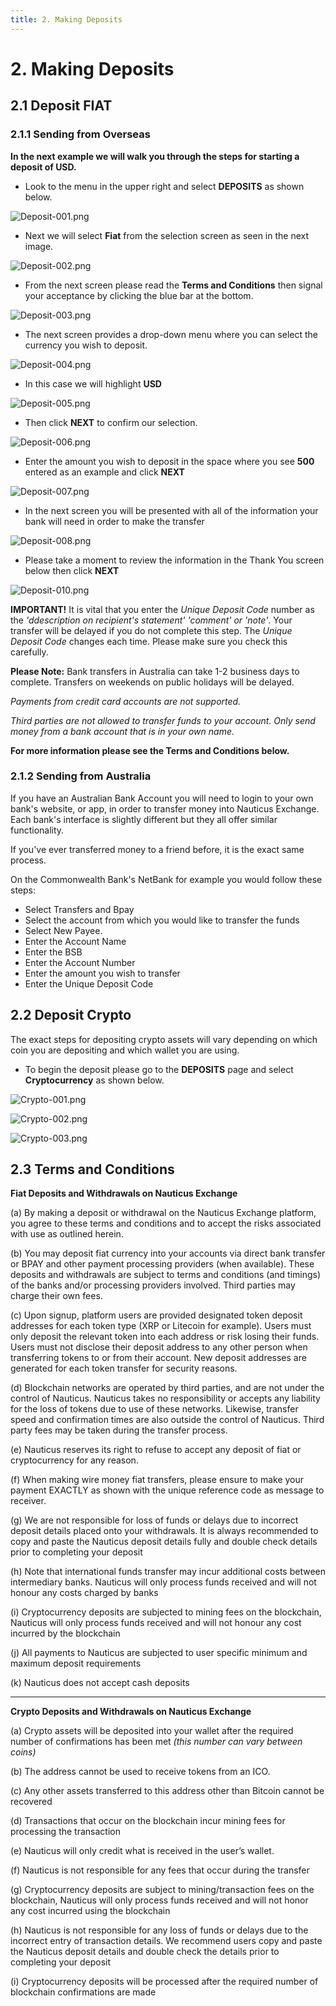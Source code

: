```yaml
---
title: 2. Making Deposits
---
```



# 2. Making Deposits



## 2.1 Deposit FIAT



### 2.1.1 Sending from Overseas

**In the next example we will walk you through the steps for starting a deposit of USD.**



- Look to the menu in the upper right and select  **DEPOSITS**  as shown below.

![Deposit-001.png](/images/Exchange/Deposit/Deposit-001.png)





- Next we will select  **Fiat**  from the selection screen as seen in the next image.

![Deposit-002.png](/images/Exchange/Deposit/Deposit-002.png)





- From the next screen please read the  **Terms and Conditions**  then signal your acceptance by clicking the blue bar at the bottom.

![Deposit-003.png](/images/Exchange/Deposit/Deposit-003.png)





- The next screen provides a drop-down menu where you can select the currency you wish to deposit.

![Deposit-004.png](/images/Exchange/Deposit/Deposit-004.png)





- In this case we will highlight  **USD**

![Deposit-005.png](/images/Exchange/Deposit/Deposit-005.png)





- Then click  **NEXT**  to confirm our selection.

![Deposit-006.png](/images/Exchange/Deposit/Deposit-006.png)





- Enter the amount you wish to deposit in the space where you see  **500**  entered as an example and click  **NEXT**

![Deposit-007.png](/images/Exchange/Deposit/Deposit-007.png)





- In the next screen you will be presented with all of the information your bank will need in order to make the transfer

![Deposit-008.png](/images/Exchange/Deposit/Deposit-008.png)





- Please take a moment to review the information in the Thank You screen below then click  **NEXT**

![Deposit-010.png](/images/Exchange/Deposit/Deposit-010.png)




**IMPORTANT!** It is vital that you enter the *Unique Deposit Code* number as the *'ddescription on recipient's statement' 'comment' or 'note'*. Your transfer will be delayed if you do not complete this step. The *Unique Deposit Code* changes each time. Please make sure you check this carefully.



**Please Note:** Bank transfers in Australia can take 1-2 business days to complete. Transfers on weekends on public holidays will be delayed.

*Payments from credit card accounts are not supported.*

*Third parties are not allowed to transfer funds to your account. Only send money from a bank account that is in your own name.*

**For more information please see the Terms and Conditions below.**



### 2.1.2 Sending from Australia



If you have an Australian Bank Account you will need to login to your own bank's website, or app, in order to transfer money into Nauticus Exchange. Each bank's interface is slightly different but they all offer similar functionality. 

If you've ever transferred money to a friend before, it is the exact same process.

On the Commonwealth Bank's NetBank for example you would follow these steps:
- Select Transfers and Bpay 
- Select the account from which you would like to transfer the funds
- Select New Payee.
- Enter the Account Name
- Enter the BSB
- Enter the Account Number
- Enter the amount you wish to transfer
- Enter the Unique Deposit Code





## 2.2 Deposit Crypto


The exact steps for depositing crypto assets will vary depending on which coin you are depositing and which wallet you are using. 



* To begin the deposit please go to the  **DEPOSITS**  page and select  **Cryptocurrency**  as shown below.

![Crypto-001.png](/images/Exchange/Deposit/Crypto-001.png)



![Crypto-002.png](/images/Exchange/Deposit/Crypto-001.png)



![Crypto-003.png](/images/Exchange/Deposit/Crypto-003.png)



## 2.3 Terms and Conditions

**Fiat Deposits and Withdrawals on Nauticus Exchange**

(a)	By making a deposit or withdrawal on the Nauticus Exchange platform, you agree to these terms and conditions and to accept the risks associated with use as outlined herein.

(b)	You may deposit fiat currency into your accounts via direct bank transfer or BPAY and other payment processing providers (when available). These deposits and withdrawals are subject to terms and conditions (and timings) of the banks and/or processing providers involved. Third parties may charge their own fees. 

(c)	Upon signup, platform users are provided designated token deposit addresses for each token type (XRP or Litecoin for example). Users must only deposit the relevant token into each address or risk losing their funds. Users must not disclose their deposit address to any other person when transferring tokens to or from their account.  New deposit addresses are generated for each token transfer for security reasons.

(d)	Blockchain networks are operated by third parties, and are not under the control of Nauticus. Nauticus takes no responsibility or accepts any liability for the loss of tokens due to use of these networks. Likewise, transfer speed and confirmation times are also outside the control of Nauticus. Third party fees may be taken during the transfer process.  

(e)	Nauticus reserves its right to refuse to accept any deposit of fiat or cryptocurrency for any reason.

(f)	When making wire money fiat transfers, please ensure to make your payment EXACTLY as shown with the unique reference code as message to receiver.

(g)	We are not responsible for loss of funds or delays due to incorrect deposit details placed onto your withdrawals. It is always recommended to copy and paste the Nauticus deposit details fully and double check details prior to completing your deposit

(h)	Note that international funds transfer may incur additional costs between intermediary banks. Nauticus will only process funds received and will not honour any costs charged by banks

(i)	Cryptocurrency deposits are subjected to mining fees on the blockchain, Nauticus will only process funds received and will not honour any cost incurred by the blockchain  

(j)	All payments to Nauticus are subjected to user specific minimum and maximum deposit requirements 

(k)	Nauticus does not accept cash deposits 


* * *


**Crypto Deposits and Withdrawals on Nauticus Exchange**

(a)	Crypto assets will be deposited into your wallet after the required number of confirmations has been met *(this number can vary between coins)* 

(b)	The address cannot be used to receive tokens from an ICO. 

(c)	Any other assets transferred to this address other than Bitcoin cannot be recovered 

(d)	Transactions that occur on the blockchain incur mining fees for processing the transaction

(e)	Nauticus will only credit what is received in the user’s wallet. 

(f)	Nauticus is not responsible for any fees that occur during the transfer 

(g)	Cryptocurrency deposits are subject to mining/transaction fees on the blockchain, Nauticus will only process funds received and will not honor any cost incurred using the blockchain  

(h)	Nauticus is not responsible for any loss of funds or delays due to the incorrect entry of transaction details. We recommend users copy and paste the Nauticus deposit details and double check the details prior to completing your deposit

(i)	Cryptocurrency deposits will be processed after the required number of blockchain confirmations are made
